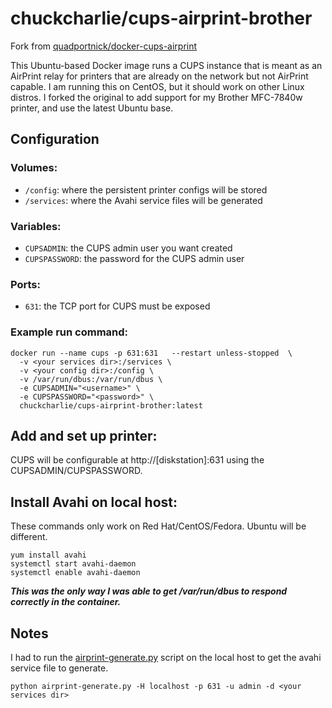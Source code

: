 # chuckcharlie/cups-airprint-brother

Fork from [quadportnick/docker-cups-airprint](https://github.com/quadportnick/docker-cups-airprint)

This Ubuntu-based Docker image runs a CUPS instance that is meant as an AirPrint relay for printers that are already on the network but not AirPrint capable. I am running this on CentOS, but it should work on other Linux distros. I forked the original to add support for my Brother MFC-7840w printer, and use the latest Ubuntu base.

## Configuration

### Volumes:
* `/config`: where the persistent printer configs will be stored
* `/services`: where the Avahi service files will be generated

### Variables:
* `CUPSADMIN`: the CUPS admin user you want created
* `CUPSPASSWORD`: the password for the CUPS admin user

### Ports:
* `631`: the TCP port for CUPS must be exposed

### Example run command:
```
docker run --name cups -p 631:631   --restart unless-stopped  \
  -v <your services dir>:/services \
  -v <your config dir>:/config \
  -v /var/run/dbus:/var/run/dbus \
  -e CUPSADMIN="<username>" \
  -e CUPSPASSWORD="<password>" \
  chuckcharlie/cups-airprint-brother:latest
```

## Add and set up printer:
CUPS will be configurable at http://[diskstation]:631 using the CUPSADMIN/CUPSPASSWORD.

## Install Avahi on local host:
These commands only work on Red Hat/CentOS/Fedora. Ubuntu will be different.
```
yum install avahi
systemctl start avahi-daemon
systemctl enable avahi-daemon
```
***This was the only way I was able to get /var/run/dbus to respond correctly in the container.***

## Notes
I had to run the [airprint-generate.py](/root/root/airprint-generate.py) script on the local host to get the avahi service file to generate.
```
python airprint-generate.py -H localhost -p 631 -u admin -d <your services dir>
```
